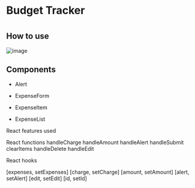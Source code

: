 <h1>Budget Tracker<h1>

<h2>How to use</h2>

  ![image](https://user-images.githubusercontent.com/83012541/143268328-d29e79aa-2fa3-4213-8e45-aa5ee1c4386d.png)



<h2>Components</h2>
  
* Alert
  
* ExpenseForm
  
* ExpenseItem
  
* ExpenseList
  
React features used
  
 React functions
  handleCharge
  handleAmount
  handleAlert
  handleSubmit
  clearItems
  handleDelete
  handleEdit
  
  
  
  React hooks
  
  [expenses, setExpenses]
  [charge, setCharge] 
  [amount, setAmount] 
  [alert, setAlert] 
  [edit, setEdit]
  [id, setId] 
  
  
